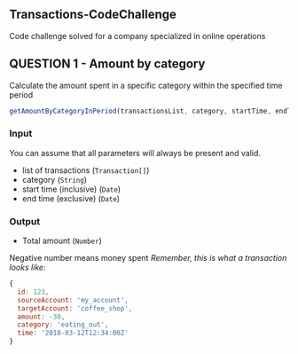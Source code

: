 ## Transactions-CodeChallenge
Code challenge solved for a company specialized in online operations

## QUESTION 1 - Amount by category
Calculate the amount spent in a specific category within the specified time period

```js
getAmountByCategoryInPeriod(transactionsList, category, startTime, endTime)
```

### Input
You can assume that all parameters will always be present and valid.

- list of transactions (`Transaction[]`)
- category (`String`)
- start time (inclusive) (`Date`)
- end time (exclusive) (`Date`)

###  Output
 - Total amount (`Number`)

Negative number means money spent
*Remember, this is what a transaction looks like:*

```js
{
  id: 123,
  sourceAccount: 'my_account',
  targetAccount: 'coffee_shop',
  amount: -30,
  category: 'eating_out',
  time: '2018-03-12T12:34:00Z'
}
``` 

